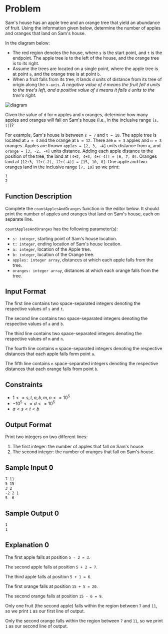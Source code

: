 # Problem

Sam's house has an apple tree and an orange tree that yield an abundance of fruit. Using the information given below, determine the number of apples and oranges that land on Sam's house.

In the diagram below:

- The red region denotes the house, where `s` is the start point, and `t` is the endpoint. The apple tree is to the left of the house, and the orange tree is to its right.
- Assume the trees are located on a single point, where the apple tree is at point `a`, and the orange tree is at point `b`.
- When a fruit falls from its tree, it lands `d` units of distance from its tree of origin along the `x-axis`. *A negative value of `d` means the fruit fell `d` units to the tree's left, and a positive value of `d` means it falls `d` units to the tree's right.*

![diagram](https://s3.amazonaws.com/hr-challenge-images/25220/1474218925-f2a791d52c-Appleandorange2.png)

Given the value of `d` for `m` apples and `n` oranges, determine how many apples and oranges will fall on Sam's house (i.e., in the inclusive range `[s, t]`)?

For example, Sam's house is between `s = 7` and `t = 10`. The apple tree is located at `a = 4` and the orange at `b = 12`. There are `m = 3` apples and `n = 3` oranges. Apples are thrown `apples = [2, 3, -4]` units distance from `a`, and `orange = [3, -2, -4]` units distance. Adding each apple distance to the position of the tree, the land at `[4+2, 4+3, 4+(-4)] = [6, 7, 0]`. Oranges land at `[12+3, 12+(-2), 12+(-4)] = [15, 10, 8]`. One apple and two oranges land in the inclusive range `[7, 10]` so we print:

```txt
1
2
```

## Function Description

Complete the `countApplesAndOranges` function in the editor below. It should print the number of apples and oranges that land on Sam's house, each on separate line.

`countApplesAndOranges` has the following parameter(s):

- `s: integer`, starting point of Sam's house location.
- `t: integer`, ending location of Sam's house location.
- `a: integer`, location of the Apple tree.
- `b: integer`, location of the Orange tree.
- `apples: integer array`, distances at which each apple falls from the tree.
- `oranges: integer array`, distances at which each orange falls from the tree.

## Input Format

The first line contains two space-separated integers denoting the respective values of `s` and `t`.

The second line contains two space-separated integers denoting the respective values of `a` and `b`.

The third line contains two space-separated integers denoting the respective values of `m` and `n`.

The fourth line contains `m` space-separated integers denoting the respective distances that each apple falls form point `a`.

The fifth line contains `n` space-separated integers denoting the respective distances that each orange falls from point `b`.

## Constraints

- $1 <= s, t, a, b, m, n <= 10^5$
- $-10^5 <= d <= 10^5$
- $a < s < t < b$

## Output Format

Print two integers on two different lines:

1. The first integer: the number of apples that fall on Sam's house.
2. The second integer: the number of oranges that fall on Sam's house.

## Sample Input 0

```txt
7 11
5 15
3 2
-2 2 1
5 -6
```

## Sample Output 0

```txt
1
1
```

## Explanation 0

The first apple falls at position `5 - 2 = 3`.

The second apple falls at position `5 + 2 = 7`.

The third apple falls at position `5 + 1 = 6`.

The first orange falls at position `15 + 5 = 20`.

The second orange falls at position `15 - 6 = 9`.

Only one fruit (the second apple) falls within the region between `7` and `11`, so we print `1` as our first line of output.

Only the second orange falls within the region between `7` and `11`, so we print `1` as our second line of output.
